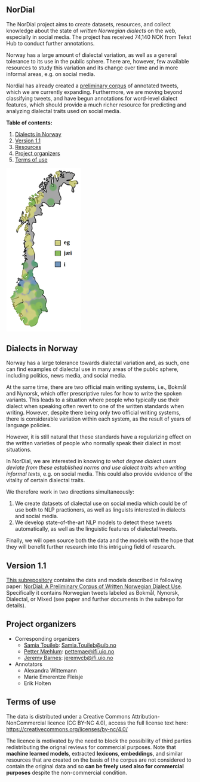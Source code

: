 ## NorDial

The NorDial project aims to create datasets, resources, and collect knowledge about the state of *written Norwegian dialects* on the web, especially in social media. The project has received 74,140 NOK from Tekst Hub to conduct further annotations.

Norway has a large amount of dialectal variation, as well as a general tolerance to its use in the public sphere. There are, however, few available resources to study this variation and its change over time and in more informal areas, e.g. on social media.

Nordial has already created a [preliminary corpus](./v1.1) of annotated tweets, which we are currently expanding. Furthermore, we are moving beyond classifying tweets, and have begun annotations for word-level dialect features, which should provide a much richer resource for predicting and analyzing dialectal traits used on social media.

**Table of contents:**

1. [Dialects in Norway](#dialects-in-norway)
2. [Version 1.1](#version-1.1)
3. [Resources](#resources)
4. [Project organizers](#project-organizers)
5. [Terms of use](#terms-of-use)

<img src="./figures/norgeskart.png" alt="map of norway with first-person pronouns" width="200"/>

## Dialects in Norway

Norway has a large tolerance towards dialectal variation and, as such, one can find examples of dialectal use in many areas of the public sphere, including politics, news media, and social media.

At the same time, there are two official main writing systems, i.e., Bokmål and Nynorsk, which offer prescriptive rules for how to write the spoken variants. This leads to a situation where people who typically use their dialect when speaking often revert to one of the written standards when writing. However, despite there being only two official writing systems, there is considerable variation within each system, as the result of years of language policies.

However, it is still natural that these standards have a regularizing effect on the written varieties of people who normally speak their dialect in most situations.

In NorDial, we are interested in knowing *to what degree dialect users deviate
from these established norms and use dialect traits when writing informal texts*, e.g. on social media. This could also provide evidence of the vitality of
certain dialectal traits.

We therefore work in two directions simultaneously:
1.  We create datasets of dialectal use on social media which could be of use both to NLP practioners, as well as linguists interested in dialects and social media.
2. We develop state-of-the-art NLP models to detect these tweets automatically, as well as the linguistic features of dialectal tweets.

Finally, we will open source both the data and the models with the hope that they will benefit further research into this intriguing field of research.


## Version 1.1

[This subrepository](./v1.1) contains the data and models described in following paper: [NorDial: A Preliminary Corpus of Written Norwegian Dialect Use](https://aclanthology.org/2021.nodalida-main.51/). Specifically it contains Norwegian tweets labeled as Bokmål, Nynorsk, Dialectal, or Mixed (see paper and further documents in the subrepo for details).


## Project organizers

* Corresponding organizers
    * [Samia Touileb](https://mediafutures.no/2021/01/20/postdoc-samia-touileb/): <Samia.Touileb@uib.no>
    * [Petter Mæhlum](https://www.mn.uio.no/ifi/personer/vit/pettemae/index.html): <pettemae@ifi.uio.no>
    * [Jeremy Barnes](https://jerbarnes.github.io/): <jeremycb@ifi.uio.no>
* Annotators
   * Alexandra Wittemann
   * Marie Emerentze Fleisje
   * Erik Holten

## Terms of use
The data is distributed under a Creative Commons Attribution-NonCommercial licence (CC BY-NC 4.0), access the full license text here: https://creativecommons.org/licenses/by-nc/4.0/

The licence is motivated by the need to block the possibility of third parties redistributing the orignal reviews for commercial purposes. Note that **machine learned models**, extracted **lexicons**, **embeddings**, and similar resources that are created on the basis of the corpus are not considered to contain the original data and so **can be freely used also for commercial purposes** despite the non-commercial condition.

